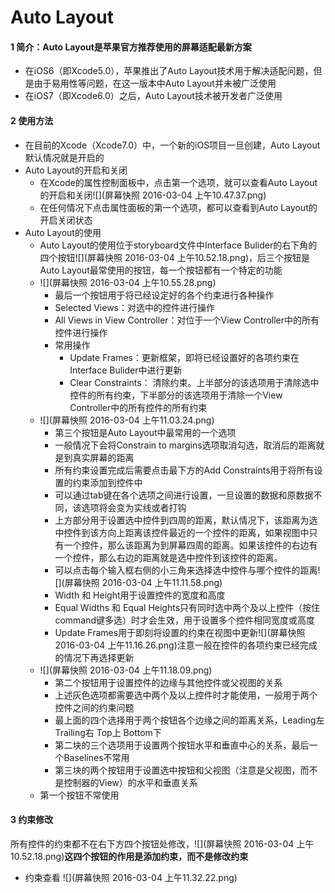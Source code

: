 #  Auto Layout
#### 1 简介：Auto Layout是苹果官方推荐使用的屏幕适配最新方案
- 在iOS6（即Xcode5.0），苹果推出了Auto Layout技术用于解决适配问题，但是由于易用性等问题，在这一版本中Auto Layout并未被广泛使用
- 在iOS7（即Xcode6.0）之后，Auto Layout技术被开发者广泛使用

#### 2 使用方法
- 在目前的Xcode（Xcode7.0）中，一个新的iOS项目一旦创建，Auto Layout默认情况就是开启的
- Auto Layout的开启和关闭
  - 在Xcode的属性控制面板中，点击第一个选项，就可以查看Auto Layout的开启和关闭![](屏幕快照 2016-03-04 上午10.47.37.png)
  - 在任何情况下点击属性面板的第一个选项，都可以查看到Auto Layout的开启关闭状态
- Auto Layout的使用
  - Auto Layout的使用位于storyboard文件中Interface Bulider的右下角的四个按钮![](屏幕快照 2016-03-04 上午10.52.18.png)，后三个按钮是Auto Layout最常使用的按钮，每一个按钮都有一个特定的功能
  - ![](屏幕快照 2016-03-04 上午10.55.28.png)
    - 最后一个按钮用于将已经设定好的各个约束进行各种操作
    - Selected Views：对选中的控件进行操作
    - All Views in View Controller：对位于一个View Controller中的所有控件进行操作
    - 常用操作
      - Update Frames：更新框架，即将已经设置好的各项约束在Interface Bulider中进行更新
      - Clear Constraints： 清除约束。上半部分的该选项用于清除选中控件的所有约束，下半部分的该选项用于清除一个View Controller中的所有控件的所有约束
  - ![](屏幕快照 2016-03-04 上午11.03.24.png)
    - 第三个按钮是Auto Layout中最常用的一个选项
    - 一般情况下会将Constrain to margins选项取消勾选，取消后的距离就是到真实屏幕的距离
    - 所有约束设置完成后需要点击最下方的Add Constraints用于将所有设置的约束添加到控件中
    - 可以通过tab键在各个选项之间进行设置，一旦设置的数据和原数据不同，该选项将会变为实线或者打钩
    - 上方部分用于设置选中控件到四周的距离，默认情况下，该距离为选中控件到该方向上距离该控件最近的一个控件的距离，如果视图中只有一个控件，那么该距离为到屏幕四周的距离。如果该控件的右边有一个控件，那么右边的距离就是选中控件到该控件的距离。
    - 可以点击每个输入框右侧的小三角来选择选中控件与哪个控件的距离![](屏幕快照 2016-03-04 上午11.11.58.png)
    - Width 和 Height用于设置控件的宽度和高度
    - Equal Widths 和 Equal Heights只有同时选中两个及以上控件（按住command键多选）时才会生效，用于设置多个控件相同宽度或高度
    - Update Frames用于即刻将设置的约束在视图中更新![](屏幕快照 2016-03-04 上午11.16.26.png)注意一般在控件的各项约束已经完成的情况下再选择更新
  - ![](屏幕快照 2016-03-04 上午11.18.09.png)
    - 第二个按钮用于设置控件的边缘与其他控件或父视图的关系
    - 上述灰色选项都需要选中两个及以上控件时才能使用，一般用于两个控件之间的约束问题
    - 最上面的四个选择用于两个按钮各个边缘之间的距离关系，Leading左 Trailing右 Top上 Bottom下
    - 第二块的三个选项用于设置两个按钮水平和垂直中心的关系，最后一个Baselines不常用
    - 第三块的两个按钮用于设置选中按钮和父视图（注意是父视图，而不是控制器的View）的水平和垂直关系
  - 第一个按钮不常使用
 
#### 3 约束修改
所有控件的约束都不在右下方四个按钮处修改，![](屏幕快照 2016-03-04 上午10.52.18.png)**这四个按钮的作用是添加约束，而不是修改约束**
- 约束查看
 ![](屏幕快照 2016-03-04 上午11.32.22.png)
 


